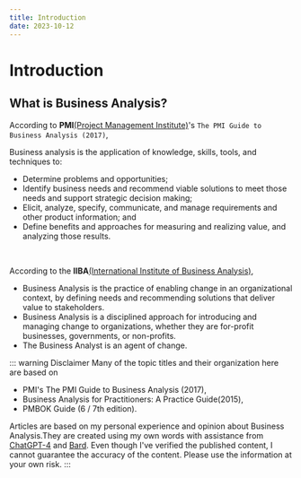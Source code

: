 ```yaml
---
title: Introduction
date: 2023-10-12
---
```


# Introduction

## What is Business Analysis?

According to **PMI**[(Project Management Institute)](https://www.pmi.org)'s `The PMI Guide to Business Analysis (2017)`,

Business analysis is the application of knowledge, skills, tools, and techniques to:

- Determine problems and opportunities;
- Identify business needs and recommend viable solutions to meet those needs and support strategic decision making;
- Elicit, analyze, specify, communicate, and manage requirements and other product information; and
- Define benefits and approaches for measuring and realizing value, and analyzing those results.

<br>

According to the **IIBA**[(International Institute of Business Analysis)](https://www.iiba.org/professional-development/career-centre/what-is-business-analysis/),

- Business Analysis is the practice of enabling change in an organizational context, by defining needs and recommending solutions that deliver value to stakeholders.
- Business Analysis is a disciplined approach for introducing and managing change to organizations, whether they are for-profit businesses, governments, or non-profits.
- The Business Analyst is an agent of change.

::: warning Disclaimer
Many of the topic titles and their organization here are based on

- PMI's The PMI Guide to Business Analysis (2017),
- Business Analysis for Practitioners: A Practice Guide(2015),
- PMBOK Guide (6 / 7th edition).

Articles are based on my personal experience and opinion about Business Analysis.They are created using my own words with assistance from [ChatGPT-4](https://chat.openai.com) and [Bard](https://bard.google.ccom). Even though I've verified the published content, I cannot guarantee the accuracy of the content. Please use the information at your own risk.
:::
